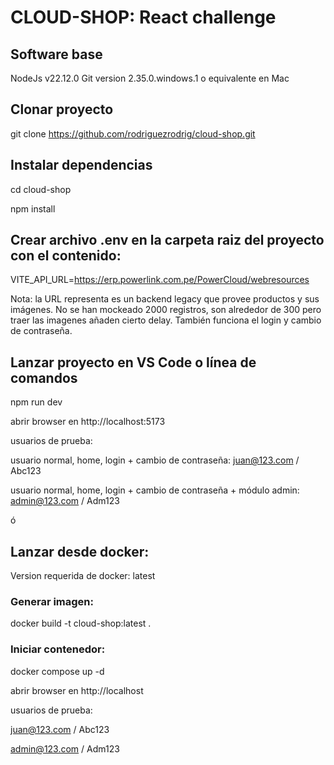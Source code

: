 # CLOUD-SHOP: React challenge

## Software base

NodeJs v22.12.0
Git version 2.35.0.windows.1 o equivalente en Mac

## Clonar proyecto

git clone https://github.com/rodriguezrodrig/cloud-shop.git

## Instalar dependencias

cd cloud-shop

npm install

## Crear archivo .env en la carpeta raiz del proyecto con el contenido:

VITE_API_URL=https://erp.powerlink.com.pe/PowerCloud/webresources

Nota: la URL representa es un backend legacy que provee productos y sus imágenes. No se han mockeado 2000 registros, son alrededor de 300 pero traer las imagenes añaden cierto delay. También funciona el login y cambio de contraseña.

## Lanzar proyecto en VS Code o línea de comandos

npm run dev

abrir browser en http://localhost:5173

usuarios de prueba:

usuario normal, home, login + cambio de contraseña: 
juan@123.com / Abc123

usuario normal, home, login + cambio de contraseña + módulo admin: 
admin@123.com / Adm123

ó

## Lanzar desde docker:

Version requerida de docker: latest

### Generar imagen:
docker build -t cloud-shop:latest .

### Iniciar contenedor:
docker compose up -d

abrir browser en http://localhost

usuarios de prueba:

juan@123.com / Abc123

admin@123.com / Adm123